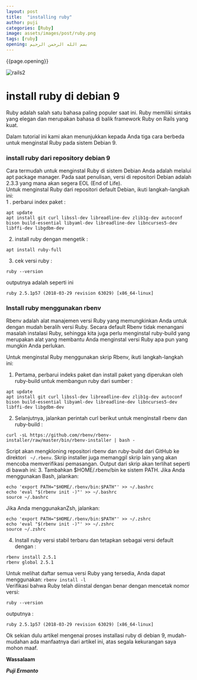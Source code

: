 ```yaml
---
layout: post
title:  "installing ruby"
author: puji
categories: [Ruby]
image: assets/images/post/ruby.png
tags: [ruby]
opening: بسم الله الرحمن الرحيم
---  
```


{{page.opening}}  

![rails2]({{site.url}}/assets/images/post/ruby.png)  

# install ruby di debian 9  

Ruby adalah salah satu bahasa paling populer saat ini. Ruby memiliki sintaks yang elegan dan merupakan bahasa di balik framework Ruby on Rails yang kuat.

Dalam tutorial ini kami akan menunjukkan kepada Anda tiga cara berbeda untuk menginstal Ruby pada sistem Debian 9.  

### install ruby dari repository debian 9  
Cara termudah untuk menginstal Ruby di sistem Debian Anda adalah melalui apt package manager. Pada saat penulisan, versi di repositori Debian adalah 2.3.3 yang mana akan segera EOL (End of Life).  
Untuk menginstal Ruby dari repositori default Debian, ikuti langkah-langkah ini:  
1 . perbarui index paket :  

```
apt update
apt install git curl libssl-dev libreadline-dev zlib1g-dev autoconf bison build-essential libyaml-dev libreadline-dev libncurses5-dev libffi-dev libgdbm-dev
```  

2. install ruby dengan mengetik :  

```
apt install ruby-full
```  

3. cek versi ruby :  

```
ruby --version
```  

outputnya adalah seperti ini  

```
ruby 2.5.1p57 (2018-03-29 revision 63029) [x86_64-linux]
```  

### Install ruby menggunakan rbenv  
Rbenv adalah alat manajemen versi Ruby yang memungkinkan Anda untuk dengan mudah beralih versi Ruby. Secara default Rbenv tidak menangani masalah instalasi Ruby, sehingga kita juga perlu menginstal ruby-build yang merupakan alat yang membantu Anda menginstal versi Ruby apa pun yang mungkin Anda perlukan.

Untuk menginstal Ruby menggunakan skrip Rbenv, ikuti langkah-langkah ini: 
1. Pertama, perbarui indeks paket dan install paket yang diperukan oleh ruby-build untuk membangun ruby dari sumber :  

```
apt update
apt install git curl libssl-dev libreadline-dev zlib1g-dev autoconf bison build-essential libyaml-dev libreadline-dev libncurses5-dev libffi-dev libgdbm-dev
```  
2. Selanjutnya, jalankan perintah curl berikut untuk menginstall rbenv dan ruby-build :  

```
curl -sL https://github.com/rbenv/rbenv-installer/raw/master/bin/rbenv-installer | bash -

```  

Script akan mengkloning repositori rbenv dan ruby-build dari GitHub ke direktori ``` ~/.rbenv```. Skrip installer juga memanggil skrip lain yang akan mencoba memverifikasi pemasangan. Output dari skrip akan terlihat seperti di bawah ini: 
3. Tambahkan $HOME/.rbenv/bin ke sistem PATH.
Jika Anda menggunakan Bash, jalankan:  

```
echo 'export PATH="$HOME/.rbenv/bin:$PATH"' >> ~/.bashrc
echo 'eval "$(rbenv init -)"' >> ~/.bashrc
source ~/.bashrc
```  

Jika Anda menggunakanZsh, jalankan:  

```
echo 'export PATH="$HOME/.rbenv/bin:$PATH"' >> ~/.zshrc
echo 'eval "$(rbenv init -)"' >> ~/.zshrc
source ~/.zshrc
```  

4. Install ruby versi stabil terbaru dan tetapkan sebagai versi default dengan :  

```
rbenv install 2.5.1
rbenv global 2.5.1
```  

Untuk melihat daftar semua versi Ruby yang tersedia, Anda dapat menggunakan: ```rbenv install -l```  
Verifikasi bahwa Ruby telah diinstal dengan benar dengan mencetak nomor versi:  

```
ruby --version
```  

outputnya :  

```
ruby 2.5.1p57 (2018-03-29 revision 63029) [x86_64-linux]
```  
Ok sekian dulu artikel mengenai proses installasi ruby di debian 9, mudah-mudahan ada manfaatnya dari artikel ini, atas segala kekurangan saya mohon maaf.  

**Wassalaam**  

***Puji Ermanto***

